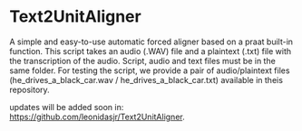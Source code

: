 # Text2UnitAligner
A simple and easy-to-use automatic forced aligner based on a praat built-in function.
This script takes an audio (.WAV) file and a plaintext (.txt) file with the transcription of the audio.
Script, audio and text files must be in the same folder.
For testing the script, we provide a pair of audio/plaintext files (he_drives_a_black_car.wav / he_drives_a_black_car.txt) 
available in theis repository.

updates will be added soon in: <https://github.com/leonidasjr/Text2UnitAligner>.

